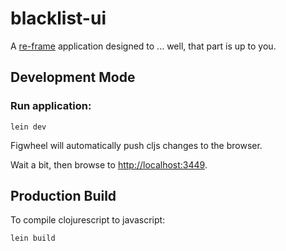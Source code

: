 # blacklist-ui

A [re-frame](https://github.com/Day8/re-frame) application designed to ... well, that part is up to you.

## Development Mode

### Run application:

```
lein dev
```

Figwheel will automatically push cljs changes to the browser.

Wait a bit, then browse to [http://localhost:3449](http://localhost:3449).

## Production Build


To compile clojurescript to javascript:

```
lein build
```
